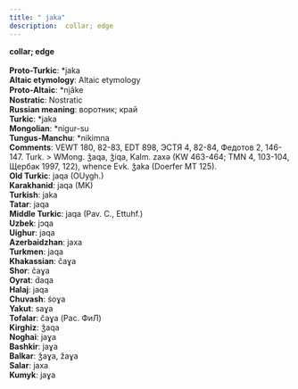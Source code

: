 ```yaml
---
title: " jaka"
description:  collar; edge
---
```

<strong> collar; edge</strong><br><br>
<strong>Proto-Turkic</strong>:  *jaka<br>
<strong>Altaic etymology</strong>:  Altaic etymology<br>
<strong> Proto-Altaic</strong>:  *ni̯ăke<br>
<strong>Nostratic</strong>:  Nostratic<br>
<strong>Russian meaning</strong>:  воротник; край<br>
<strong>Turkic</strong>:  *jaka<br>
<strong>Mongolian</strong>:  *nigur-su<br>
<strong>Tungus-Manchu</strong>:  *nikimna<br>
<strong>Comments</strong>:  VEWT 180, 82-83, EDT 898, ЭСТЯ 4, 82-84, Федотов 2, 146-147. Turk. > WMong. ǯaqa, ǯiqa, Kalm. zaxǝ (KW 463-464; TMN 4, 103-104, Щербак 1997, 122), whence Evk. ǯaka (Doerfer MT 125).<br>
<strong>Old Turkic</strong>:  jaqa (OUygh.)<br>
<strong>Karakhanid</strong>:  jaqa (MK)<br>
<strong>Turkish</strong>:  jaka<br>
<strong>Tatar</strong>:  jaqa<br>
<strong>Middle Turkic</strong>:  jaqa (Pav. C., Ettuhf.)<br>
<strong>Uzbek</strong>:  jɔqa<br>
<strong>Uighur</strong>:  jaqa<br>
<strong>Azerbaidzhan</strong>:  jaxa<br>
<strong>Turkmen</strong>:  jaqa<br>
<strong>Khakassian</strong>:  čaɣa<br>
<strong>Shor</strong>:  čaɣa<br>
<strong>Oyrat</strong>:  d́aqa<br>
<strong>Halaj</strong>:  jaqa<br>
<strong>Chuvash</strong>:  śoɣa<br>
<strong>Yakut</strong>:  saɣa<br>
<strong>Tofalar</strong>:  čaɣa (Рас. ФиЛ)<br>
<strong>Kirghiz</strong>:  ǯaqa<br>
<strong>Noghai</strong>:  jaɣa<br>
<strong>Bashkir</strong>:  jaɣa<br>
<strong>Balkar</strong>:  ǯaɣa, žaɣa<br>
<strong>Salar</strong>:  jaxa<br>
<strong>Kumyk</strong>:  jaɣa<br>



